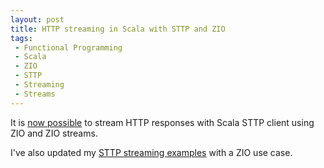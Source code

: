 ```yaml
---
layout: post
title: HTTP streaming in Scala with STTP and ZIO
tags:
 - Functional Programming
 - Scala
 - ZIO
 - STTP
 - Streaming
 - Streams
---
```



It is [now possible](https://github.com/softwaremill/sttp/pull/204) to stream HTTP responses with Scala STTP client using ZIO and ZIO streams.

I've also updated my [STTP streaming examples](https://github.com/loicdescotte/scalaIO-streaming-examples) with a ZIO use case.
